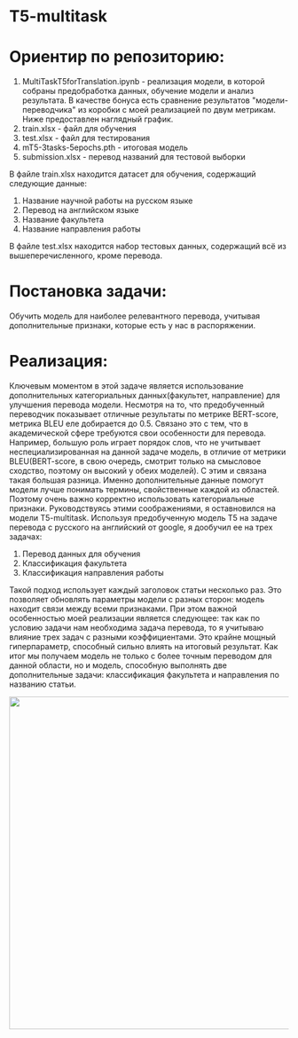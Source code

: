# T5-multitask
# Ориентир по репозиторию:
1. MultiTaskT5forTranslation.ipynb - реализация модели, в которой собраны предобработка данных, обучение модели и анализ результата. В качестве бонуса есть сравнение результатов "модели-переводчика" из коробки с моей реализацией по двум метрикам. Ниже предоставлен наглядный график.
2. train.xlsx - файл для обучения
3. test.xlsx - файл для тестирования
4. mT5-3tasks-5epochs.pth - итоговая модель
5. submission.xlsx - перевод названий для тестовой выборки

В файле train.xlsx находится датасет для обучения, содержащий следующие данные: 
1. Название научной работы на русском языке
2. Перевод на английском языке
3. Название факультета
4. Название направления работы

В файле test.xlsx находится набор тестовых данных, содержащий всё из вышеперечисленного, кроме перевода.
# Постановка задачи:
Обучить модель для наиболее релевантного перевода, учитывая дополнительные признаки, которые есть у нас в распоряжении.
# Реализация:
Ключевым моментом в этой задаче является использование дополнительных категориальных данных(факультет, направление) для улучшения перевода модели. Несмотря на то, что предобученный переводчик показывает отличные результаты по метрике BERT-score, метрика BLEU еле добирается до 0.5. Связано это с тем, что в академической сфере требуются свои особенности для перевода. Например, большую роль играет порядок слов, что не учитывает неспециализированная на данной задаче модель, в отличие от метрики BLEU(BERT-score, в свою очередь, смотрит только на смысловое сходство, поэтому он высокий у обеих моделей). С этим и связана такая большая разница. Именно дополнительные данные помогут модели лучше понимать термины, свойственные каждой из областей. Поэтому очень важно корректно использовать категориальные признаки. 
Руководствуясь этими соображениями, я оставновился на модели T5-multitask. Используя предобученную модель T5 на задаче перевода с русского на английский от google, я дообучил ее на трех задачах:
1. Перевод данных для обучения
2. Классификация факультета
3. Классификация направления работы

Такой подход использует каждый заголовок статьи несколько раз. Это позволяет обновлять параметры модели с разных сторон: модель находит связи между всеми признаками. При этом важной особенностью моей реализации является следующее: так как по условию задачи нам необходима задача перевода, то я учитываю влияние трех задач с разными коэффициентами. Это крайне мощный гиперпараметр, способный сильно влиять на итоговый результат.
Как итог мы получаем модель не только с более точным переводом для данной области, но и модель, способную выполнять две дополнительные задачи: классификация факультета и направления по названию статьи.
<p align="center">
<img src="https://github.com/user-attachments/assets/45842264-81b2-4929-878a-8f3d34af3e74" width="600" />
</p>


